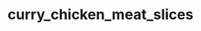 ---
pub: "yes"
title: curry_chicken_meat_slices
title_small: М'ясні слайси курячі сиров'ялені «Каррі»
lang: "ua"
meta_description: "М'ясні слайси курячі сиров'ялені — якісний натуральний продукт з м'яса курки."
categorie: dried_meat_slices

title_text: "М'ясні слайси курячі сиров'ялені — якісний натуральний продукт з м'яса курки."

layout: products_in
popular: "yes"

description: "<p>М'ясні слайси курячі сиров'ялені — якісний натуральний продукт з м'яса курки. В наш час, особливо користується популярністю — це смачно, ситно і корисно. Продукт використовується як самостійна закуска, а також — до пива і міцних спиртних напоїв, можна поєднувати зі свіжими овочами в складних закусках і салатах.</p><p>Наш продукт виготовляється зі свіжих курячих грудок шляхом сирого висушування на спеціальному сертифікованому обладнанні, з використанням сучасних технологій, що дозволяє продукту зберегти всі корисні та поживні властивості. Нашими співробітниками спеціально для Вас розроблені унікальні композиції натуральних спецій, які надають продукту вишуканий смак і аромат.</p><p>Продукт має жовто-коричневий колір, має яскравий, насичений аромат і багатий смак «Каррі», а також відзначається досить щільною консистенцією.</p>"
permalink: "/products/dried_meat_slices/curry_chicken_meat_slices"
specifications: [
    {
        head_text: "Склад:",
        body_text: "Філе куряче 100%, сіль кухонна харчова, натуральні спеції («Каррі», перець чорний мелений, часник сушений мелений, перець червоний (паприка) мелений, перець червоний (гострий) мелений).",
    },
    {
        head_text: "Упаковка:",
        body_text: "Поліетиленовий пакет, крафт - пакет",
    },
    {
        head_text: "Тип обробки:",
        body_text: "Сиров'ялені",
    },
    {
        head_text: "Вид:",
        body_text: "Слайси",
    },
    {
        head_text: "Вага:",
        body_text: "25г; 50г; 100г; 500г;",
    },
    {
        head_text: "Харчова цінність в 100г продукту:",
        body_text: "Білки: 33,7г; Жири: 2,7г;",
    },
    {
        head_text: "Енергетична цінність в 100г продукту:",
        body_text: "159ккал (665,26 кДж)",
    },
    {
        head_text: "Країна-виробник:",
        body_text: "Україна",
    },
    {
        head_text: "Термін зберігання:",
        body_text: "30 діб",
    },
    {
        head_text: "Умови зберігання:",
        body_text: "Температура 5-20ᵒС, відносна вологість повітря не більше 75%",
    },
    {
        head_text: "Нормативна документація:",
        body_text: "ТУ У 10.1-2427610970-002:2019",
    },
    {
        head_text: "Ціна:",
        body_text: "За домовленістю",
    },
]
---